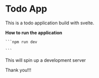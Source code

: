 # Todo App

This is a todo application build with svelte.

**How to run the application**

    ```npm run dev

    ```

This will spin up a development server

Thank you!!!
